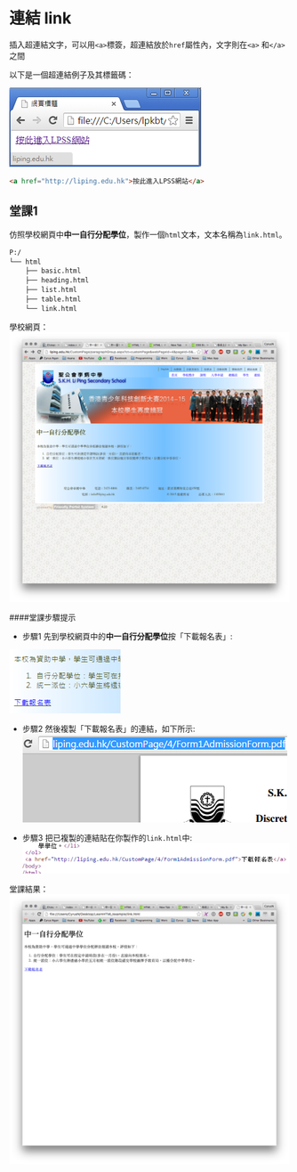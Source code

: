 # 連結 link

插入超連結文字，可以用`<a>`標簽，超連結放於`href`屬性內，文字則在`<a>` 和`</a>`之間

以下是一個超連結例子及其標籤碼：

![](link00.png)
``` html
<a href="http://liping.edu.hk">按此進入LPSS網站</a>
```

## 堂課1

仿照學校網頁中**中一自行分配學位**，製作一個`html`文本，文本名稱為`link.html`。

``` txt
P:/
└── html
    ├── basic.html
    ├── heading.html
    ├── list.html
    ├── table.html
    └── link.html
```

學校網頁：
![link01](./image/link01.png)

####堂課步驟提示
- 步驟1  先到學校網頁中的**中一自行分配學位**按「下載報名表」:

![7](image/7.png)

- 步驟2  然後複製「下載報名表」的連結，如下所示:
![](./image/Link.png)

- 步驟3  把已複製的連結貼在你製作的`link.html`中:
![](./image/Link2.png)

堂課結果：
![link02](./image/link02.png)

